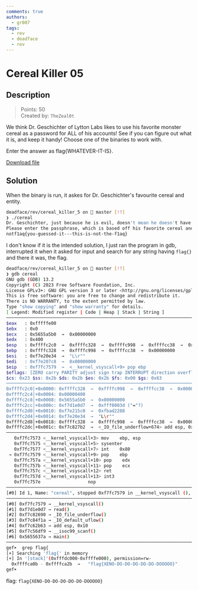 ```yaml
---
comments: true
authors:
  - gr007
tags:
  - rev
  - deadface
  - rev
---
```

# Cereal Killer 05

## Description

> Points: 50\
> Created by: `TheZeal0t`

We think Dr. Geschichter of Lytton Labs likes to use his favorite monster cereal as a password for ALL of his accounts! See if you can figure out what it is, and keep it handy! Choose one of the binaries to work with.

Enter the answer as flag{WHATEVER-IT-IS}.

[Download file](./cereal)

## Solution

When the binary is run, it askes for Dr. Geschichter's favourite cereal and entity.

```sh
deadface/rev/cereal_killer_5 on  master [!?]
❯ ./cereal
Dr. Geschichter, just because he is evil, doesn't mean he doesn't have a favorite cereal.
Please enter the passphrase, which is based off his favorite cereal and entity: adsfadff
notf1aq{you-guessed-it---this-is-not-the-f1aq}
```

I don't know if it is the intended solution, I just ran the program in gdb, interrupted it when it asked for input and search for any string having `flag{}` and there it was, the flag.

```sh
deadface/rev/cereal_killer_5 on  master [!?]
❯ gdb cereal
GNU gdb (GDB) 13.2
Copyright (C) 2023 Free Software Foundation, Inc.
License GPLv3+: GNU GPL version 3 or later <http://gnu.org/licenses/gpl.html>
This is free software: you are free to change and redistribute it.
There is NO WARRANTY, to the extent permitted by law.
Type "show copying" and "show warranty" for details.
[ Legend: Modified register | Code | Heap | Stack | String ]
────────────────────────────────────────────────────────────────────────────────────────────────────────────────────────────────────────────────────────────────────────────────── registers ────
$eax   : 0xfffffe00
$ebx   : 0x0
$ecx   : 0x5655a5b0  →  0x00000000
$edx   : 0x400
$esp   : 0xffffc2c0  →  0xffffc328  →  0xffffc998  →  0xffffcc38  →  0x00000000
$ebp   : 0xffffc328  →  0xffffc998  →  0xffffcc38  →  0x00000000
$esi   : 0xf7e20e34  →  "L\r""
$edi   : 0xf7e207c8  →  0x00000000
$eip   : 0xf7fc7579  →  <__kernel_vsyscall+9> pop ebp
$eflags: [ZERO carry PARITY adjust sign trap INTERRUPT direction overflow resume virtualx86 identification]
$cs: 0x23 $ss: 0x2b $ds: 0x2b $es: 0x2b $fs: 0x00 $gs: 0x63
────────────────────────────────────────────────────────────────────────────────────────────────────────────────────────────────────────────────────────────────────────────────────── stack ────
0xffffc2c0│+0x0000: 0xffffc328  →  0xffffc998  →  0xffffcc38  →  0x00000000      ← $esp
0xffffc2c4│+0x0004: 0x00000400
0xffffc2c8│+0x0008: 0x5655a5b0  →  0x00000000
0xffffc2cc│+0x000c: 0xf7d1e0d7  →  0xfff0003d ("="?)
0xffffc2d0│+0x0010: 0xf7e215c0  →  0xfbad2288
0xffffc2d4│+0x0014: 0xf7e20e34  →  "L\r""
0xffffc2d8│+0x0018: 0xffffc328  →  0xffffc998  →  0xffffcc38  →  0x00000000
0xffffc2dc│+0x001c: 0xf7c827b2  →  <_IO_file_underflow+674> add esp, 0x10
──────────────────────────────────────────────────────────────────────────────────────────────────────────────────────────────────────────────────────────────────────────────── code:x86:32 ────
   0xf7fc7573 <__kernel_vsyscall+3> mov    ebp, esp
   0xf7fc7575 <__kernel_vsyscall+5> sysenter
   0xf7fc7577 <__kernel_vsyscall+7> int    0x80
 → 0xf7fc7579 <__kernel_vsyscall+9> pop    ebp
   0xf7fc757a <__kernel_vsyscall+10> pop    edx
   0xf7fc757b <__kernel_vsyscall+11> pop    ecx
   0xf7fc757c <__kernel_vsyscall+12> ret
   0xf7fc757d <__kernel_vsyscall+13> int3
   0xf7fc757e                  nop
──────────────────────────────────────────────────────────────────────────────────────────────────────────────────────────────────────────────────────────────────────────────────── threads ────
[#0] Id 1, Name: "cereal", stopped 0xf7fc7579 in __kernel_vsyscall (), reason: SIGINT
────────────────────────────────────────────────────────────────────────────────────────────────────────────────────────────────────────────────────────────────────────────────────── trace ────
[#0] 0xf7fc7579 → __kernel_vsyscall()
[#1] 0xf7d1e0d7 → read()
[#2] 0xf7c82690 → _IO_file_underflow()
[#3] 0xf7c84f1a → _IO_default_uflow()
[#4] 0xf7c62b63 → add esp, 0x10
[#5] 0xf7c56df9 → __isoc99_scanf()
[#6] 0x5655637a → main()
─────────────────────────────────────────────────────────────────────────────────────────────────────────────────────────────────────────────────────────────────────────────────────────────────
gef➤  grep flag{
[+] Searching 'flag{' in memory
[+] In '[stack]'(0xfffdc000-0xffffe000), permission=rw-
  0xffffca0b - 0xffffca2b  →   "flag{XENO-DO-DO-DO-DO-DO-DOOOOO}"
gef➤
```
flag: `flag{XENO-DO-DO-DO-DO-DO-DOOOOO}`
